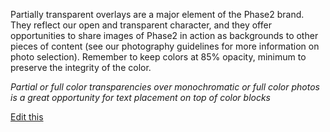 Partially transparent overlays are a major element of the Phase2 brand. They reflect our open and transparent character, and they offer opportunities to share images of Phase2 in action as backgrounds to other pieces of content (see our photography guidelines for more information on photo selection). Remember to keep colors at 85% opacity, minimum to preserve the integrity of the color.

_Partial or full color transparencies over monochromatic or full color photos is a great opportunity for text placement on top of color blocks_

[Edit this](https://github.com/phase2/phase2-brand-stylekit/blob/master/pattern-lab/source/_patterns/00-base/02-color-treatments.md)
